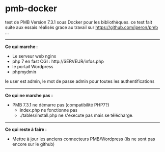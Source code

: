 # pmb-docker
test de PMB Version 7.3.1 sous Docker pour les bibliothèques.
ce test fait suite aux essais réalisés grace au travail sur https://github.com/jperon/pmb ...

----

**Ce qui marche :**

-  Le serveur web nginx
-  php 7 en fast CGI : http://SERVEUR/infos.php
-  le portail Wordpress
-  phpmydmin

le user est admin, le mot de passe admin pour toutes les authentifications

----

**Ce qui ne marche pas :**

- PMB 7.3.1 ne démarre pas (compatibilité PHP7?)
  - index.php ne fonctionne pas
  - ./tables/install.php ne s'execute pas mais se télécharge.

----

**Ce qui reste à faire :**

- Mettre à jour les anciens connecteurs PMB/Wordpress (ils ne sont pas encore sur le github)
